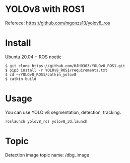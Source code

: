 YOLOv8 with ROS1
=============
Referece: https://github.com/mgonzs13/yolov8_ros

Install
=============
Ubuntu 20.04 + ROS noetic
```
$ git clone https://github.com/HJH0303/YOLOv8_ROS1.git
$ pip3 install -r YOLOv8_ROS1/requirements.txt
$ cd ~/YOLOv8_ROS1/catkin_yolov8
$ catkin build
```
Usage
=============
You can use YOLO v8 segmentation, detection, tracking. 
 ```
roslaunch yolov8_ros yolov8_3d.launch 
 ```
Topic
=============
Detection image topic name: /dbg_image
